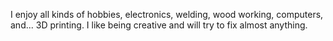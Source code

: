 I enjoy all kinds of hobbies, electronics, welding, wood working, computers, and... 3D printing. I like being creative and will try to fix almost anything. 
